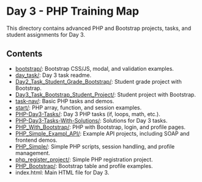 # Day 3 - PHP Training Map

This directory contains advanced PHP and Bootstrap projects, tasks, and student assignments for Day 3.

## Contents

- [bootstrap/](./bootstrap/): Bootstrap CSS/JS, modal, and validation examples.
- [day_task/](./day_task/): Day 3 task readme.
- [Day2_Task_Student_Grade_Bootstrap/](./Day2_Task_Student_Grade_Bootstrap/): Student grade project with Bootstrap.
- [Day3_Task_Bootstrap_Student_Project/](./Day3_Task_Bootstrap_Student_Project/): Student project with Bootstrap.
- [task-nav/](./task-nav/): Basic PHP tasks and demos.
- [start/](./start/): PHP array, function, and session examples.
- [PHP-Day3-Tasks/](./PHP-Day3-Tasks/): Day 3 PHP tasks (if, loops, math, etc.).
- [PHP-Day3-Tasks-With-Solutions/](./PHP-Day3-Tasks-With-Solutions/): Solutions for Day 3 tasks.
- [PHP_With_Bootstrap/](./PHP_With_Bootstrap/): PHP with Bootstrap, login, and profile pages.
- [PHP_Simple_Exampl_API/](./PHP_Simple_Exampl_API/): Example API projects, including SOAP and frontend demos.
- [PHP_Simple/](./PHP_Simple/): Simple PHP scripts, session handling, and profile management.
- [php_register_project/](./php_register_project/): Simple PHP registration project.
- [PHP_Bootstrap/](./PHP_Bootstrap/): Bootstrap table and profile examples.
- index.html: Main HTML file for Day 3. 